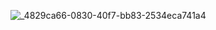 ![_4829ca66-0830-40f7-bb83-2534eca741a4](https://github.com/user-attachments/assets/208848c7-2f59-4547-a909-6cdd8d132c0b)
